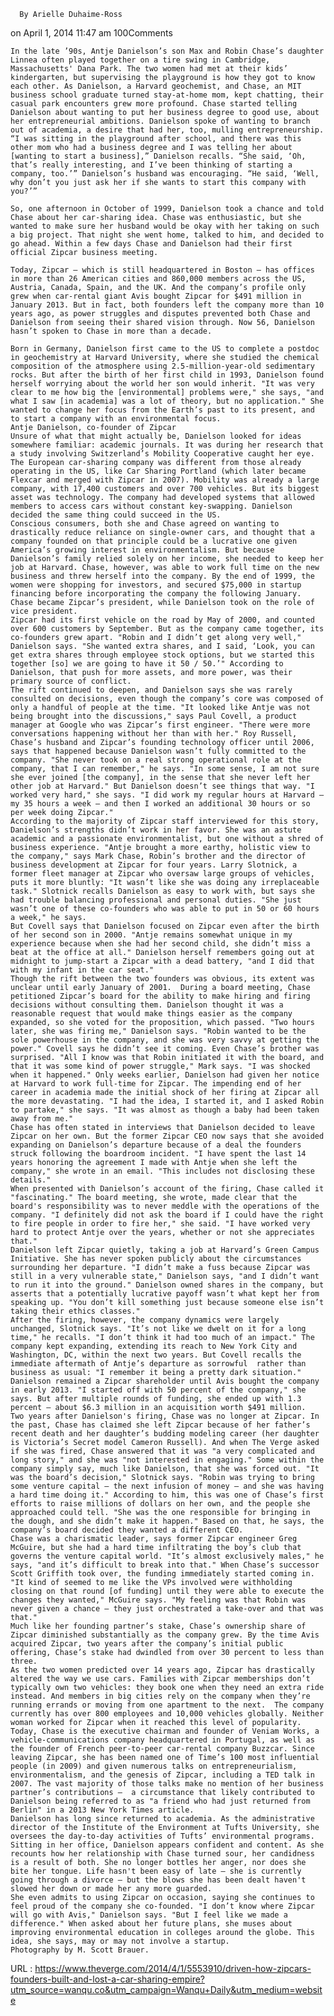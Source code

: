   
      By Arielle Duhaime-Ross
on April 1, 2014 11:47 am
100Comments

  
      
    In the late ’90s, Antje Danielson’s son Max and Robin Chase’s daughter Linnea often played together on a tire swing in Cambridge, Massachusetts' Dana Park. The two women had met at their kids’ kindergarten, but supervising the playground is how they got to know each other. As Danielson, a Harvard geochemist, and Chase, an MIT business school graduate turned stay-at-home mom, kept chatting, their casual park encounters grew more profound. Chase started telling Danielson about wanting to put her business degree to good use, about her entrepreneurial ambitions. Danielson spoke of wanting to branch out of academia, a desire that had her, too, mulling entrepreneurship. “I was sitting in the playground after school, and there was this other mom who had a business degree and I was telling her about [wanting to start a business],” Danielson recalls. “She said, ‘Oh, that’s really interesting, and I’ve been thinking of starting a company, too.’” Danielson’s husband was encouraging. “He said, ‘Well, why don’t you just ask her if she wants to start this company with you?’”   
      
    So, one afternoon in October of 1999, Danielson took a chance and told Chase about her car-sharing idea. Chase was enthusiastic, but she wanted to make sure her husband would be okay with her taking on such a big project. That night she went home, talked to him, and decided to go ahead. Within a few days Chase and Danielson had their first official Zipcar business meeting.  
      
    Today, Zipcar — which is still headquartered in Boston — has offices in more than 26 American cities and 860,000 members across the US, Austria, Canada, Spain, and the UK. And the company’s profile only grew when car-rental giant Avis bought Zipcar for $491 million in January 2013. But in fact, both founders left the company more than 10 years ago, as power struggles and disputes prevented both Chase and Danielson from seeing their shared vision through. Now 56, Danielson hasn’t spoken to Chase in more than a decade.   
       
    Born in Germany, Danielson first came to the US to complete a postdoc in geochemistry at Harvard University, where she studied the chemical composition of the atmosphere using 2.5-million-year-old sedimentary rocks. But after the birth of her first child in 1993, Danielson found herself worrying about the world her son would inherit. "It was very clear to me how big the [environmental] problems were," she says, "and what I saw [in academia] was a lot of theory, but no application." She wanted to change her focus from the Earth’s past to its present, and to start a company with an environmental focus.  
    Antje Danielson, co-founder of Zipcar  
    Unsure of what that might actually be, Danielson looked for ideas somewhere familiar: academic journals. It was during her research that a study involving Switzerland’s Mobility Cooperative caught her eye. The European car-sharing company was different from those already operating in the US, like Car Sharing Portland (which later became Flexcar and merged with Zipcar in 2007). Mobility was already a large company, with 17,400 customers and over 700 vehicles. But its biggest asset was technology. The company had developed systems that allowed members to access cars without constant key-swapping. Danielson decided the same thing could succeed in the US.  
    Conscious consumers, both she and Chase agreed on wanting to drastically reduce reliance on single-owner cars, and thought that a company founded on that principle could be a lucrative one given America’s growing interest in environmentalism. But because Danielson’s family relied solely on her income, she needed to keep her job at Harvard. Chase, however, was able to work full time on the new business and threw herself into the company. By the end of 1999, the women were shopping for investors, and secured $75,000 in startup financing before incorporating the company the following January. Chase became Zipcar’s president, while Danielson took on the role of vice president.  
    Zipcar had its first vehicle on the road by May of 2000, and counted over 600 customers by September. But as the company came together, its co-founders grew apart. "Robin and I didn’t get along very well," Danielson says. "She wanted extra shares, and I said, ‘Look, you can get extra shares through employee stock options, but we started this together [so] we are going to have it 50 / 50.’" According to Danielson, that push for more assets, and more power, was their primary source of conflict.  
    The rift continued to deepen, and Danielson says she was rarely consulted on decisions, even though the company’s core was composed of only a handful of people at the time. "It looked like Antje was not being brought into the discussions," says Paul Covell, a product manager at Google who was Zipcar’s first engineer. "There were more conversations happening without her than with her." Roy Russell, Chase’s husband and Zipcar’s founding technology officer until 2006, says that happened because Danielson wasn’t fully committed to the company. "She never took on a real strong operational role at the company, that I can remember," he says. "In some sense, I am not sure she ever joined [the company], in the sense that she never left her other job at Harvard." But Danielson doesn’t see things that way. "I worked very hard," she says. "I did work my regular hours at Harvard — my 35 hours a week — and then I worked an additional 30 hours or so per week doing Zipcar."  
    According to the majority of Zipcar staff interviewed for this story, Danielson’s strengths didn’t work in her favor. She was an astute academic and a passionate environmentalist, but one without a shred of business experience. "Antje brought a more earthy, holistic view to the company," says Mark Chase, Robin’s brother and the director of business development at Zipcar for four years. Larry Slotnick, a former fleet manager at Zipcar who oversaw large groups of vehicles, puts it more bluntly: "It wasn’t like she was doing any irreplaceable task." Slotnick recalls Danielson as easy to work with, but says she had trouble balancing professional and personal duties. "She just wasn’t one of these co-founders who was able to put in 50 or 60 hours a week," he says.  
    But Covell says that Danielson focused on Zipcar even after the birth of her second son in 2000. "Antje remains somewhat unique in my experience because when she had her second child, she didn’t miss a beat at the office at all." Danielson herself remembers going out at midnight to jump-start a Zipcar with a dead battery, "and I did that with my infant in the car seat."  
    Though the rift between the two founders was obvious, its extent was unclear until early January of 2001.  During a board meeting, Chase petitioned Zipcar’s board for the ability to make hiring and firing decisions without consulting them. Danielson thought it was a reasonable request that would make things easier as the company expanded, so she voted for the proposition, which passed. "Two hours later, she was firing me," Danielson says. "Robin wanted to be the sole powerhouse in the company, and she was very savvy at getting the power." Covell says he didn’t see it coming. Even Chase’s brother was surprised. "All I know was that Robin initiated it with the board, and that it was some kind of power struggle," Mark says. "I was shocked when it happened." Only weeks earlier, Danielson had given her notice at Harvard to work full-time for Zipcar. The impending end of her career in academia made the initial shock of her firing at Zipcar all the more devastating. "I had the idea, I started it, and I asked Robin to partake," she says. "It was almost as though a baby had been taken away from me."  
    Chase has often stated in interviews that Danielson decided to leave Zipcar on her own. But the former Zipcar CEO now says that she avoided expanding on Danielson’s departure because of a deal the founders struck following the boardroom incident. "I have spent the last 14 years honoring the agreement I made with Antje when she left the company," she wrote in an email. "This includes not disclosing these details."  
    When presented with Danielson’s account of the firing, Chase called it "fascinating." The board meeting, she wrote, made clear that the board's responsibility was to never meddle with the operations of the company. "I definitely did not ask the board if I could have the right to fire people in order to fire her," she said. "I have worked very hard to protect Antje over the years, whether or not she appreciates that."  
    Danielson left Zipcar quietly, taking a job at Harvard’s Green Campus Initiative. She has never spoken publicly about the circumstances surrounding her departure. "I didn’t make a fuss because Zipcar was still in a very vulnerable state," Danielson says, "and I didn’t want to run it into the ground." Danielson owned shares in the company, but asserts that a potentially lucrative payoff wasn’t what kept her from speaking up. "You don’t kill something just because someone else isn’t taking their ethics classes."  
    After the firing, however, the company dynamics were largely unchanged, Slotnick says. "It’s not like we dwelt on it for a long time," he recalls. "I don’t think it had too much of an impact." The company kept expanding, extending its reach to New York City and Washington, DC, within the next two years. But Covell recalls the immediate aftermath of Antje’s departure as sorrowful  rather than business as usual: "I remember it being a pretty dark situation."  
    Danielson remained a Zipcar shareholder until Avis bought the company in early 2013. "I started off with 50 percent of the company," she says. But after multiple rounds of funding, she ended up with 1.3 percent — about $6.3 million in an acquisition worth $491 million.  
    Two years after Danielson's firing, Chase was no longer at Zipcar. In the past, Chase has claimed she left Zipcar because of her father’s recent death and her daughter’s budding modeling career (her daughter is Victoria’s Secret model Cameron Russell). And when The Verge asked if she was fired, Chase answered that it was "a very complicated and long story," and she was "not interested in engaging." Some within the company simply say, much like Danielson, that she was forced out. "It was the board’s decision," Slotnick says. "Robin was trying to bring some venture capital — the next infusion of money — and she was having a hard time doing it." According to him, this was one of Chase’s first efforts to raise millions of dollars on her own, and the people she approached could tell. "She was the one responsible for bringing in the dough, and she didn’t make it happen." Based on that, he says, the company’s board decided they wanted a different CEO.  
    Chase was a charismatic leader, says former Zipcar engineer Greg McGuire, but she had a hard time infiltrating the boy’s club that governs the venture capital world. "It’s almost exclusively males," he says, "and it’s difficult to break into that." When Chase’s successor Scott Griffith took over, the funding immediately started coming in. "It kind of seemed to me like the VPs involved were withholding closing on that round [of funding] until they were able to execute the changes they wanted," McGuire says. "My feeling was that Robin was never given a chance — they just orchestrated a take-over and that was that."  
    Much like her founding partner’s stake, Chase’s ownership share of Zipcar diminished substantially as the company grew. By the time Avis acquired Zipcar, two years after the company’s initial public offering, Chase’s stake had dwindled from over 30 percent to less than three.  
    As the two women predicted over 14 years ago, Zipcar has drastically altered the way we use cars. Families with Zipcar memberships don’t typically own two vehicles: they book one when they need an extra ride instead. And members in big cities rely on the company when they’re running errands or moving from one apartment to the next.  The company currently has over 800 employees and 10,000 vehicles globally. Neither woman worked for Zipcar when it reached this level of popularity.  
    Today, Chase is the executive chairman and founder of Veniam Works, a vehicle-communications company headquartered in Portugal, as well as the founder of French peer-to-peer car-rental company Buzzcar. Since leaving Zipcar, she has been named one of Time’s 100 most influential people (in 2009) and given numerous talks on entrepreneurialism, environmentalism, and the genesis of Zipcar, including a TED talk in 2007. The vast majority of those talks make no mention of her business partner’s contributions —  a circumstance that likely contributed to Danielson being referred to as "a friend who had just returned from Berlin" in a 2013 New York Times article.  
    Danielson has long since returned to academia. As the administrative director of the Institute of the Environment at Tufts University, she oversees the day-to-day activities of Tufts’ environmental programs. Sitting in her office, Danielson appears confident and content. As she recounts how her relationship with Chase turned sour, her candidness is a result of both. She no longer bottles her anger, nor does she bite her tongue. Life hasn't been easy of late — she is currently going through a divorce — but the blows she has been dealt haven't slowed her down or made her any more guarded.  
    She even admits to using Zipcar on occasion, saying she continues to feel proud of the company she co-founded. "I don’t know where Zipcar will go with Avis," Danielson says. "But I feel like we made a difference." When asked about her future plans, she muses about improving environmental education in colleges around the globe. This idea, she says, may or may not involve a startup.  
    Photography by M. Scott Brauer.  
    
  URL : https://www.theverge.com/2014/4/1/5553910/driven-how-zipcars-founders-built-and-lost-a-car-sharing-empire?utm_source=wanqu.co&utm_campaign=Wanqu+Daily&utm_medium=website